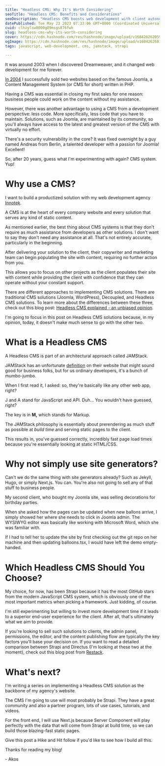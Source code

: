 ```yaml
---
title: "Headless CMS: Why It's Worth Considering"
seoTitle: "Headless CMS: Benefits and Considerations"
seoDescription: "Headless CMS boosts web development with client autonomy, quicker load times, and easy integration with frameworks like Next.js and Strapi"
datePublished: Tue May 23 2023 07:33:06 GMT+0000 (Coordinated Universal Time)
cuid: clhzylsw8000g09msgs876fwk
slug: headless-cms-why-its-worth-considering
cover: https://cdn.hashnode.com/res/hashnode/image/upload/v1684262620590/3192dda8-afba-49f5-999b-764c323bfc8c.png
ogImage: https://cdn.hashnode.com/res/hashnode/image/upload/v1684262681121/c261085c-2192-4e24-9c04-c35cadb0838a.png
tags: javascript, web-development, cms, jamstack, strapi

---
```


It was around 2003 when I discovered Dreamweaver, and it changed web development for me forever.

[In 2004](https://akoskm.com/how-i-became-a-web-developer#heading-php-more-side-hustles-university) I successfully sold two websites based on the famous Joomla, a Content Management System (or CMS for short) written in PHP.

Having a CMS was essential in closing my first sales for one reason: business people could work on the content without my assistance.

However, there was another advantage to using a CMS from a development perspective: less code. More specifically, less code that you have to maintain. Solutions, such as Joomla, are maintained by its community, so you'll always have access to the latest and greatest version of the CMS with virtually no effort.

There's a security vulnerability in the core? It was fixed overnight by a guy named Andreas from Berlin, a talented developer with a passion for Joomla! Excellent!

So, after 20 years, guess what I'm experimenting with again? CMS system. Yup!

# Why use a CMS?

I want to build a productized solution with my web development agency [Innotek](https://innotek.hu/).

A CMS is at the heart of every company website and every solution that serves any kind of static content.

As mentioned earlier, the best thing about CMS systems is that they don't require as much assistance from developers as other solutions. I don't want to say they don't need any assistance at all. That's not entirely accurate, particularly in the beginning.

After delivering your solution to the client, their copywriter and marketing team can begin populating the site with content, requiring no further action from you.

This allows you to focus on other projects as the client populates their site with content while providing the client with confidence that they can operate without your constant support.

There are different approaches to implementing CMS solutions. There are traditional CMS solutions (Joomla, WordPress), Decoupled, and Headless CMS solutions. To learn more about the differences between these three, check out this blog post: [Headless CMS explained - an unbiased opinion](https://skyward.digital/blog/headless-cms-explained-an-unbiased-opinion).

I'm going to focus in this post on Headless CMS solutions because, in my opinion, today, it doesn't make much sense to go with the other two.

# What is a Headless CMS

A Headless CMS is part of an architectural approach called JAMStack.

JAMStack has an unfortunate [definition](https://jamstack.org/glossary/jamstack/) on their website that might sound good for business folks, but for us ordinary developers, it's a bunch of mumbo-jumbo.

When I first read it, I asked: so, they're basically like any other web app, right?

J and A stand for JavaScript and API. Duh... You wouldn't have guessed, right?

The key is in **M,** which stands for Markup.

The JAMStack philosophy is essentially about prerendering as much stuff as possible at *build time* and serving static pages to the client.

This results in, you've guessed correctly, incredibly fast page load times because you're essentially looking at static HTML/CSS.

# Why not simply use site generators?

Can't we do the same thing with site generators already? Such as Jekyll, Hugo, or simply Next.js. You can. You're also not going to sell any of that stuff to business people.

My second client, who bought my Joomla site, was selling decorations for birthday parties.

When she asked how the pages can be updated when new ballons arrive, I simply showed her where she needs to click in Joomla admin. The WYSIWYG editor was basically like working with Microsoft Word, which she was familiar with.

If I had to tell her to update the site by first checking out the git repo on her machine and then updating balloons.tsx, I would have left the demo empty-handed.

# Which Headless CMS Should You Choose?

My choice, for now, has been Strapi because it has the most GitHub stars from the modern JavaScript CMS system, which is obviously one of the most important metrics when picking a framework. Just kidding, of course.

I'm still experimenting but willing to invest more development time if it leads to a superior end-user experience for the client. After all, that's ultimately what we aim to provide.

If you're looking to sell such solutions to clients, the admin panel, permissions, the editor, and the content publishing flow are typically the key factors you'll base your decision on. If you want to read a detailed comparison between Strapi and Directus (I'm looking at these two at the moment), check out this blog post from [Restack](https://www.restack.io/docs/directus-vs-strapi).

# What's next?

I'm writing a series on implementing a Headless CMS solution as the backbone of my agency's website.

The CMS I'm going to use will most probably be Strapi. They have a great community and also a partner program, lots of use cases, tutorials, and videos.

For the front end, I will use Next.js because Server Component will play perfectly with the data that will come from Strapi at build time, so we can build those blazing-fast static pages.

Give this post a Hike and Hit follow if you'd like to see how I build all this.

Thanks for reading my blog!

\- Akos